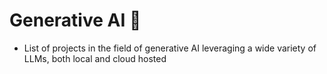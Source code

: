 # Generative AI 🚀 

 - List of projects in the field of generative AI leveraging a wide variety of LLMs, both local and cloud hosted
